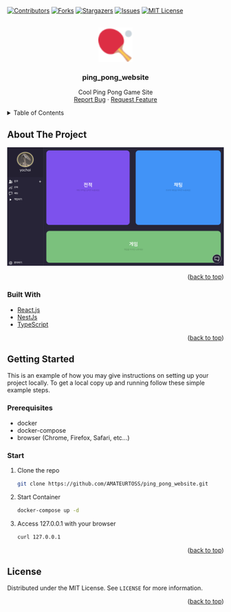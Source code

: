 <div id="top"></div>
<!--
*** Thanks for checking out the Best-README-Template. If you have a suggestion
*** that would make this better, please fork the repo and create a pull request
*** or simply open an issue with the tag "enhancement".
*** Don't forget to give the project a star!
*** Thanks again! Now go create something AMAZING! :D
-->



<!-- PROJECT SHIELDS -->
<!--
*** I'm using markdown "reference style" links for readability.
*** Reference links are enclosed in brackets [ ] instead of parentheses ( ).
*** See the bottom of this document for the declaration of the reference variables
*** for contributors-url, forks-url, etc. This is an optional, concise syntax you may use.
*** https://www.markdownguide.org/basic-syntax/#reference-style-links
-->
[![Contributors][contributors-shield]][contributors-url]
[![Forks][forks-shield]][forks-url]
[![Stargazers][stars-shield]][stars-url]
[![Issues][issues-shield]][issues-url]
[![MIT License][license-shield]][license-url]

<!-- PROJECT LOGO -->
<br />
<div align="center">
  <a href="https://github.com/AMATEURTOSS/ping_pong_website">
    <img src="images/logo.png" alt="Logo" width="80" height="80">
  </a>

<h3 align="center">ping_pong_website</h3>

  <p align="center">
    Cool Ping Pong Game Site
    <br />
    <a href="https://github.com/AMATEURTOSS/ping_pong_website/issues">Report Bug</a>
    ·
    <a href="https://github.com/AMATEURTOSS/ping_pong_website/issues">Request Feature</a>
  </p>
</div>



<!-- TABLE OF CONTENTS -->
<details>
  <summary>Table of Contents</summary>
  <ol>
    <li>
      <a href="#about-the-project">About The Project</a>
      <ul>
        <li><a href="#built-with">Built With</a></li>
      </ul>
    </li>
    <li>
      <a href="#getting-started">Getting Started</a>
      <ul>
        <li><a href="#prerequisites">Prerequisites</a></li>
        <li><a href="#start">Start</a></li>
      </ul>
    </li>
    <li><a href="#license">License</a></li>
  </ol>
</details>



<!-- ABOUT THE PROJECT -->
## About The Project

<img src="images/mainpageScreenShot.png"/>

<p align="right">(<a href="#top">back to top</a>)</p>



### Built With

* [React.js](https://reactjs.org/)
* [NestJs](https://nestjs.com/)
* [TypeScript](https://www.typescriptlang.org/)

<p align="right">(<a href="#top">back to top</a>)</p>



<!-- GETTING STARTED -->
## Getting Started

This is an example of how you may give instructions on setting up your project locally.
To get a local copy up and running follow these simple example steps.

### Prerequisites

* docker
* docker-compose
* browser (Chrome, Firefox, Safari, etc...)

### Start

1. Clone the repo
   ```sh
   git clone https://github.com/AMATEURTOSS/ping_pong_website.git
   ```
2. Start Container
   ```sh
   docker-compose up -d
   ```
3. Access 127.0.0.1 with your browser
   ```sh
   curl 127.0.0.1
   ```

<p align="right">(<a href="#top">back to top</a>)</p>

<!-- LICENSE -->
## License

Distributed under the MIT License. See `LICENSE` for more information.

<p align="right">(<a href="#top">back to top</a>)</p>

<!-- MARKDOWN LINKS & IMAGES -->
<!-- https://www.markdownguide.org/basic-syntax/#reference-style-links -->
[contributors-shield]: https://img.shields.io/github/contributors/AMATEURTOSS/ping_pong_website.svg?style=for-the-badge
[contributors-url]: https://github.com/AMATEURTOSS/ping_pong_website/graphs/contributors
[forks-shield]: https://img.shields.io/github/forks/AMATEURTOSS/ping_pong_website.svg?style=for-the-badge
[forks-url]: https://github.com/AMATEURTOSS/ping_pong_website/network/members
[stars-shield]: https://img.shields.io/github/stars/AMATEURTOSS/ping_pong_website.svg?style=for-the-badge
[stars-url]: https://github.com/AMATEURTOSS/ping_pong_website/stargazers
[issues-shield]: https://img.shields.io/github/issues/AMATEURTOSS/ping_pong_website.svg?style=for-the-badge
[issues-url]: https://github.com/AMATEURTOSS/ping_pong_website/issues
[license-shield]: https://img.shields.io/github/license/AMATEURTOSS/ping_pong_website.svg?style=for-the-badge
[license-url]: https://github.com/AMATEURTOSS/ping_pong_website/blob/master/LICENSE.txt
[linkedin-shield]: https://img.shields.io/badge/-LinkedIn-black.svg?style=for-the-badge&logo=linkedin&colorB=555
[linkedin-url]: https://linkedin.com/in/linkedin_username
[product-screenshot]: images/screenshot.png